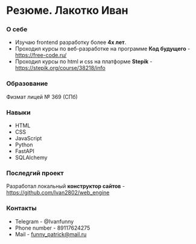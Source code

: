 # Резюме. Лакотко Иван

### О себе
 - Изучаю frontend разработку более **4х лет**. 
 - Проходил курсы по веб-разработке на программе **Код будущего** - https://free-code.ru/
 - Проходил курсы по html и css на платформе **Stepik** - https://stepik.org/course/38218/info

### Образование 
Физмат лицей № 369 (СПб)

### Навыки
 - HTML
 - CSS
 - JavaScript
 - Python
 - FastAPI
 - SQLAlchemy

### Последгий проект
Разработал локальный **конструктор сайтов** - https://github.com/Ivan2802/web_engine

### Контакты
 - Telegram - @Ivanfunny
 - Phone number - 89117624275
 - Mail - funny_patrick@mail.ru
